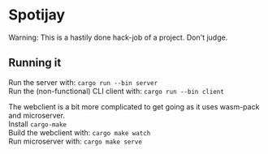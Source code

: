 # Spotijay

Warning: This is a hastily done hack-job of a project. Don't judge.

## Running it

Run the server with: `cargo run --bin server`  
Run the (non-functional) CLI client with: `cargo run --bin client`

The webclient is a bit more complicated to get going as it uses wasm-pack and microserver.  
Install `cargo-make`  
Build the webclient with: `cargo make watch`  
Run microserver with: `cargo make serve`  